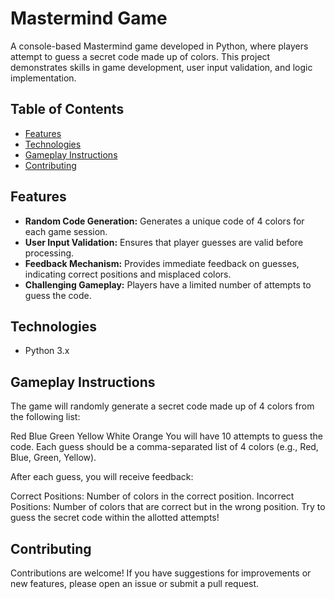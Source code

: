 # Mastermind Game

A console-based Mastermind game developed in Python, where players attempt to guess a secret code made up of colors. This project demonstrates skills in game development, user input validation, and logic implementation.

## Table of Contents

- [Features](#features)
- [Technologies](#technologies)
- [Gameplay Instructions](#gameplay-instructions)
- [Contributing](#contributing)

## Features

- **Random Code Generation:** Generates a unique code of 4 colors for each game session.
- **User Input Validation:** Ensures that player guesses are valid before processing.
- **Feedback Mechanism:** Provides immediate feedback on guesses, indicating correct positions and misplaced colors.
- **Challenging Gameplay:** Players have a limited number of attempts to guess the code.

## Technologies

- Python 3.x

## Gameplay Instructions
The game will randomly generate a secret code made up of 4 colors from the following list:

Red
Blue
Green
Yellow
White
Orange
You will have 10 attempts to guess the code. Each guess should be a comma-separated list of 4 colors (e.g., Red, Blue, Green, Yellow).

After each guess, you will receive feedback:

Correct Positions: Number of colors in the correct position.
Incorrect Positions: Number of colors that are correct but in the wrong position.
Try to guess the secret code within the allotted attempts!

## Contributing
Contributions are welcome! If you have suggestions for improvements or new features, please open an issue or submit a pull request.
